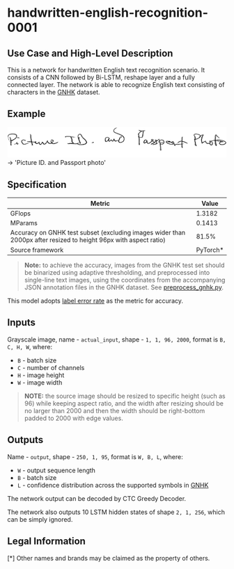 # handwritten-english-recognition-0001

## Use Case and High-Level Description

This is a network for handwritten English text recognition scenario. It consists of a CNN followed by Bi-LSTM, reshape layer and a fully connected layer.
The network is able to recognize English text consisting of characters in the [GNHK](https://goodnotes.com/gnhk/) dataset.

## Example

![](./assets/handwritten-english-recognition-0001.jpg) -> 'Picture ID. and Passport photo'

## Specification

| Metric                    | Value     |
| ------------------------- | --------- |
| GFlops                    | 1.3182    |
| MParams                   | 0.1413    |
| Accuracy on GNHK test subset (excluding images wider than 2000px after resized to height 96px with aspect ratio) | 81.5%     |
| Source framework          | PyTorch\* |

> **Note:** to achieve the accuracy, images from the GNHK test set should be binarized using adaptive thresholding, and preprocessed into single-line text images, using the coordinates from the accompanying JSON annotation files in the GNHK dataset. See [preprocess_gnhk.py](../../../demos/handwritten_text_recognition_demo/python/utils/preprocess_gnhk.py).

This model adopts [label error rate](https://dl.acm.org/doi/abs/10.1145/1143844.1143891) as the metric for accuracy.

## Inputs

Grayscale image, name - `actual_input`, shape - `1, 1, 96, 2000`, format is `B, C, H, W`, where:

- `B` - batch size
- `C` - number of channels
- `H` - image height
- `W` - image width

> **NOTE:**  the source image should be resized to specific height (such as 96) while keeping aspect ratio, and the width after resizing should be no larger than 2000 and then the width should be right-bottom padded to 2000 with edge values.

## Outputs

Name - `output`, shape - `250, 1, 95`, format is `W, B, L`, where:

- `W` - output sequence length
- `B` - batch size
- `L` - confidence distribution across the supported symbols in [GNHK](https://goodnotes.com/gnhk/)

The network output can be decoded by CTC Greedy Decoder.

The network also outputs 10 LSTM hidden states of shape `2, 1, 256`, which can be simply ignored.

## Legal Information

[*] Other names and brands may be claimed as the property of others.
